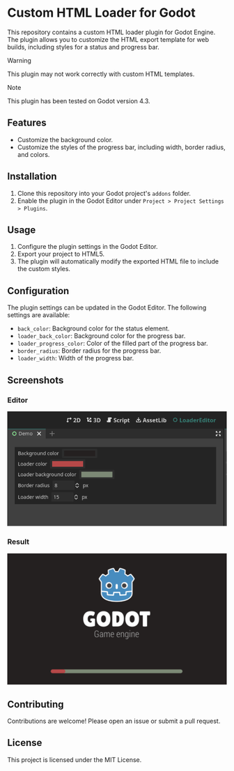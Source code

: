 # Custom HTML Loader for Godot

This repository contains a custom HTML loader plugin for Godot Engine. The plugin allows you to customize the HTML export template for web builds, including styles for a status and progress bar.

>[!WARNING]  
>This plugin may not work correctly with custom HTML templates.

>[!NOTE]  
>This plugin has been tested on Godot version 4.3.

## Features

- Customize the background color.
- Customize the styles of the progress bar, including width, border radius, and colors.

## Installation

1. Clone this repository into your Godot project's `addons` folder.
2. Enable the plugin in the Godot Editor under `Project > Project Settings > Plugins`.

## Usage

1. Configure the plugin settings in the Godot Editor.
2. Export your project to HTML5.
3. The plugin will automatically modify the exported HTML file to include the custom styles.

## Configuration

The plugin settings can be updated in the Godot Editor. The following settings are available:

- `back_color`: Background color for the status element.
- `loader_back_color`: Background color for the progress bar.
- `loader_progress_color`: Color of the filled part of the progress bar.
- `border_radius`: Border radius for the progress bar.
- `loader_width`: Width of the progress bar.

## Screenshots
### Editor
![Editor](editor.png)
### Result
![Result](result.png)
## Contributing

Contributions are welcome! Please open an issue or submit a pull request.

## License

This project is licensed under the MIT License.